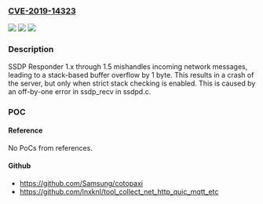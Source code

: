 ### [CVE-2019-14323](https://cve.mitre.org/cgi-bin/cvename.cgi?name=CVE-2019-14323)
![](https://img.shields.io/static/v1?label=Product&message=n%2Fa&color=blue)
![](https://img.shields.io/static/v1?label=Version&message=n%2Fa&color=blue)
![](https://img.shields.io/static/v1?label=Vulnerability&message=n%2Fa&color=brighgreen)

### Description

SSDP Responder 1.x through 1.5 mishandles incoming network messages, leading to a stack-based buffer overflow by 1 byte. This results in a crash of the server, but only when strict stack checking is enabled. This is caused by an off-by-one error in ssdp_recv in ssdpd.c.

### POC

#### Reference
No PoCs from references.

#### Github
- https://github.com/Samsung/cotopaxi
- https://github.com/lnxknl/tool_collect_net_http_quic_mqtt_etc

